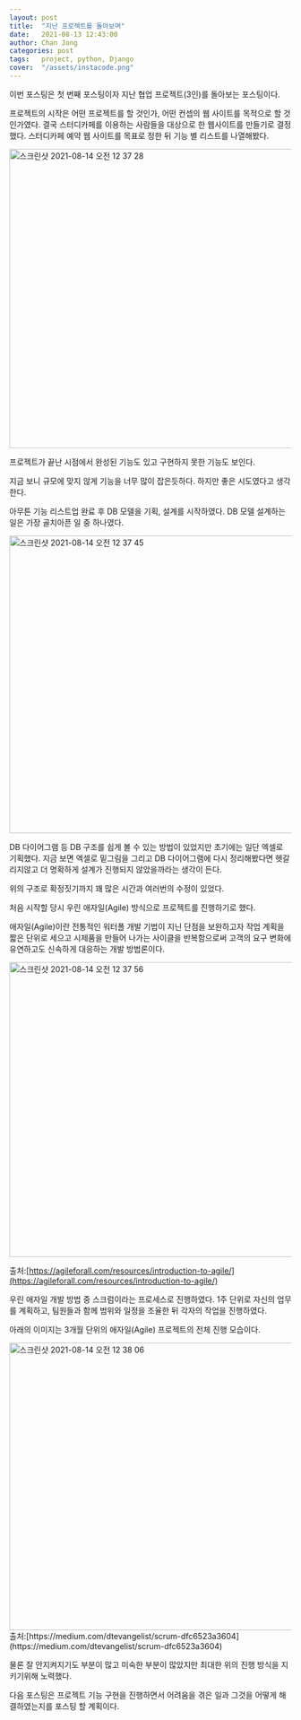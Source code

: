 ```yaml
---
layout: post
title:  "지난 프로젝트를 돌아보며"
date:   2021-08-13 12:43:00
author: Chan Jong
categories: post
tags:	project, python, Django
cover:  "/assets/instacode.png"
---
```

이번 포스팅은 첫 번째 포스팅이자 지난 협업 프로젝트(3인)를 돌아보는 포스팅이다.

프로젝트의 시작은 어떤 프로젝트를 할 것인가, 어떤 컨셉의 웹 사이트를 목적으로 할 것인가였다. 결국 스터디카페를 이용하는 사람들을 대상으로 한 웹사이트를 만들기로 결정했다. 스터디카페 예약 웹 사이트를 목표로 정한 뒤 기능 별 리스트를 나열해봤다.

<img width="534" alt="스크린샷 2021-08-14 오전 12 37 28" src="https://user-images.githubusercontent.com/77820288/129384019-84aebf5e-74a6-41d1-9f5c-cde8129721d5.png">

프로젝트가 끝난 시점에서 완성된 기능도 있고 구현하지 못한 기능도 보인다.

지금 보니 규모에 맞지 않게 기능을 너무 많이 잡은듯하다. 하지만 좋은 시도였다고 생각한다.

아무튼 기능 리스트업 완료 후 DB 모델을 기획, 설계를 시작하였다. DB 모델 설계하는 일은 가장 골치아픈 일 중 하나였다.

<img width="531" alt="스크린샷 2021-08-14 오전 12 37 45" src="https://user-images.githubusercontent.com/77820288/129384090-6bcdb831-ecc3-46dc-ba0a-710165f9c4e2.png">


DB 다이어그램 등 DB 구조를 쉽게 볼 수 있는 방법이 있었지만 초기에는 일단 엑셀로 기획했다. 지금 보면 엑셀로 밑그림을 그리고 DB 다이어그램에 다시 정리해봤다면 헷갈리지않고 더 명확하게 설계가 진행되지 않았을까라는 생각이 든다.

위의 구조로 확정짓기까지 꽤 많은 시간과 여러번의 수정이 있었다.

처음 시작할 당시 우린 애자일(Agile) 방식으로 프로젝트를 진행하기로 했다.

애자일(Agile)이란 전통적인 워터폴 개발 기법이 지닌 단점을 보완하고자 작업 계획을 짧은 단위로 세으고 시제품을 만들어 나가는 사이클을 반복함으로써 고객의 요구 변화에 유연하고도 신속하게 대응하는 개발 방법론이다.

<img width="526" alt="스크린샷 2021-08-14 오전 12 37 56" src="https://user-images.githubusercontent.com/77820288/129384166-0b20f7e5-b3ca-4844-8ae9-dc0d99ea1fc8.png">

출처:[https://agileforall.com/resources/introduction-to-agile/](https://agileforall.com/resources/introduction-to-agile/)

우린 애자일 개발 방법 중 스크럼이라는 프로세스로 진행하였다. 1주 단위로 자신의 업무를 계획하고, 팀원들과 함께 범위와 일정을 조율한 뒤 각자의 작업을 진행하였다.

아래의 이미지는 3개월 단위의 애자일(Agile) 프로젝트의 전체 진행 모습이다.

<img width="513" alt="스크린샷 2021-08-14 오전 12 38 06" src="https://user-images.githubusercontent.com/77820288/129384219-78a65470-2ab9-4804-8282-f9aadaffc2e5.png">
출처:[https://medium.com/dtevangelist/scrum-dfc6523a3604](https://medium.com/dtevangelist/scrum-dfc6523a3604)

물론 잘 안지켜지기도 부분이 많고 미숙한 부분이 많았지만 최대한 위의 진행 방식을 지키기위해 노력했다.

다음 포스팅은 프로젝트 기능 구현을 진행하면서 어려움을 겪은 일과 그것을 어떻게 해결하였는지를 포스팅 할 계획이다.